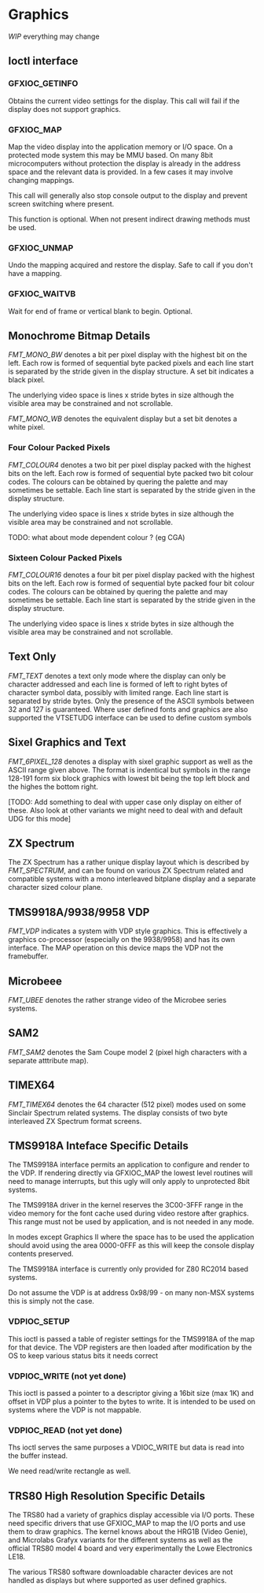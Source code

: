 # Graphics

*WIP* everything may change

## Ioctl interface

### GFXIOC_GETINFO

Obtains the current video settings for the display. This call will fail if
the display does not support graphics.

### GFXIOC_MAP

Map the video display into the application memory or I/O space. On a
protected mode system this may be MMU based. On many 8bit microcomputers
without protection the display is already in the address space and the
relevant data is provided. In a few cases it may involve changing mappings.

This call will generally also stop console output to the display and prevent
screen switching where present.

This function is optional. When not present indirect drawing methods must be
used.

### GFXIOC_UNMAP

Undo the mapping acquired and restore the display. Safe to call if you don't
have a mapping.

### GFXIOC_WAITVB

Wait for end of frame or vertical blank to begin. Optional.

## Monochrome Bitmap Details

*FMT_MONO_BW* denotes a bit per pixel display with the highest bit on the
left. Each row is formed of sequential byte packed pixels and each line
start is separated by the stride given in the display structure. A set bit
indicates a black pixel.

The underlying video space is lines x stride bytes in size although the
visible area may be constrained and not scrollable.

*FMT_MONO_WB* denotes the equivalent display but a set bit denotes a white
pixel.

### Four Colour Packed Pixels

*FMT_COLOUR4* denotes a two bit per pixel display packed with the highest
bits on the left. Each row is formed of sequential byte packed two bit
colour codes. The colours can be obtained by quering the palette and may
sometimes be settable. Each line start is separated by the stride given in
the display structure.

The underlying video space is lines x stride bytes in size although the
visible area may be constrained and not scrollable.


TODO: what about mode dependent colour ? (eg CGA)

### Sixteen Colour Packed Pixels

*FMT_COLOUR16* denotes a four bit per pixel display packed with the highest
bits on the left. Each row is formed of sequential byte packed four bit
colour codes. The colours can be obtained by quering the palette and may
sometimes be settable. Each line start is separated by the stride given in
the display structure.

The underlying video space is lines x stride bytes in size although the
visible area may be constrained and not scrollable.

## Text Only

*FMT_TEXT* denotes a text only mode where the display can only be character
addressed and each line is formed of left to right bytes of character
symbol data, possibly with limited range. Each line start is separated by
stride bytes. Only the presence of the ASCII symbols between 32 and 127 is
guaranteed. Where user defined fonts and graphics are also supported the
VTSETUDG interface can be used to define custom symbols

## Sixel Graphics and Text

*FMT_6PIXEL_128* denotes a display with sixel graphic support as well
as the ASCII range given above. The format is indentical but symbols in
the range 128-191 form six block graphics with lowest bit being the top left
block and the highes the bottom right.

[TODO: Add something to deal with upper case only display on either of
these. Also look at other variants we might need to deal with and default
UDG for this mode]

## ZX Spectrum

The ZX Spectrum has a rather unique display layout which is described by
*FMT_SPECTRUM*, and can be found on various ZX Spectrum related and
compatible systems with a mono interleaved bitplane display and a separate
character sized colour plane.

## TMS9918A/9938/9958 VDP

*FMT_VDP* indicates a system with VDP style graphics. This is effectively a
graphics co-processor (especially on the 9938/9958) and has its own interface. The
MAP operation on this device maps the VDP not the framebuffer.

## Microbeee

*FMT_UBEE* denotes the rather strange video of the Microbee series systems.

## SAM2

*FMT_SAM2* denotes the Sam Coupe model 2 (pixel high characters with a
separate atttribute map).

## TIMEX64

*FMT_TIMEX64* denotes the 64 character (512 pixel) modes used on some
Sinclair Spectrum related systems. The display consists of two byte
interleaved ZX Spectrum format screens.

## TMS9918A Inteface Specific Details

The TMS9918A interface permits an application to configure and render to
the VDP. If rendering directly via GFXIOC_MAP the lowest level routines will
need to manage interrupts, but this ugly will only apply to unprotected 8bit
systems.

The TMS9918A driver in the kernel reserves the 3C00-3FFF range in the video
memory for the font cache used during video restore after graphics. This
range must not be used by application, and is not needed in any mode.

In modes except Graphics II where the space has to be used the application
should avoid using the area 0000-0FFF as this will keep the console display
contents preserved.

The TMS9918A interface is currently only provided for Z80 RC2014 based
systems.

Do not assume the VDP is at address 0x98/99 - on many non-MSX systems this
is simply not the case.

### VDPIOC_SETUP

This ioctl is passed a table of register settings for the TMS9918A
of the map for that device. The VDP registers are then loaded after
modification by the OS to keep various status bits it needs correct

### VDPIOC_WRITE (not yet done)

This ioctl is passed a pointer to a descriptor giving a 16bit size (max 1K)
and offset in VDP plus a pointer to the bytes to write. It is intended to be
used on systems where the VDP is not mappable.

### VDPIOC_READ	(not yet done)

Ths ioctl serves the same purposes a VDIOC_WRITE but data is read into the
buffer instead.

We need read/write rectangle as well.

## TRS80 High Resolution Specific Details

The TRS80 had a variety of graphics display accessible via I/O ports. These
need specific drivers that use GFXIOC_MAP to map the I/O ports and use them
to draw graphics. The kernel knows about the HRG1B (Video Genie), and
Microlabs Grafyx variants for the different systems as well as the official
TRS80 model 4 board and very experimentally the Lowe Electronics LE18.

The various TRS80 software downloadable character devices are not handled as
displays but where supported as user defined graphics.

